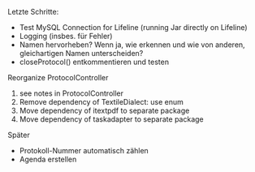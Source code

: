Letzte Schritte:

 * Test MySQL Connection for Lifeline (running Jar directly on Lifeline)
 * Logging (insbes. für Fehler)
 * Namen hervorheben? Wenn ja, wie erkennen und wie von anderen, gleichartigen Namen unterscheiden?
 * closeProtocol() entkommentieren und testen
   
Reorganize ProtocolController
   
 1. see notes in ProtocolController
 1. Remove dependency of TextileDialect: use enum
 1. Move dependency of itextpdf to separate package
 1. Move dependency of taskadapter to separate package

Später

 * Protokoll-Nummer automatisch zählen
 * Agenda erstellen